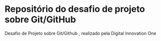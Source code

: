 # Repositório do desafio de projeto sobre Git/GitHub
Desafio de Projeto sobre Git/Github , realizado pela Digital Innovation One

